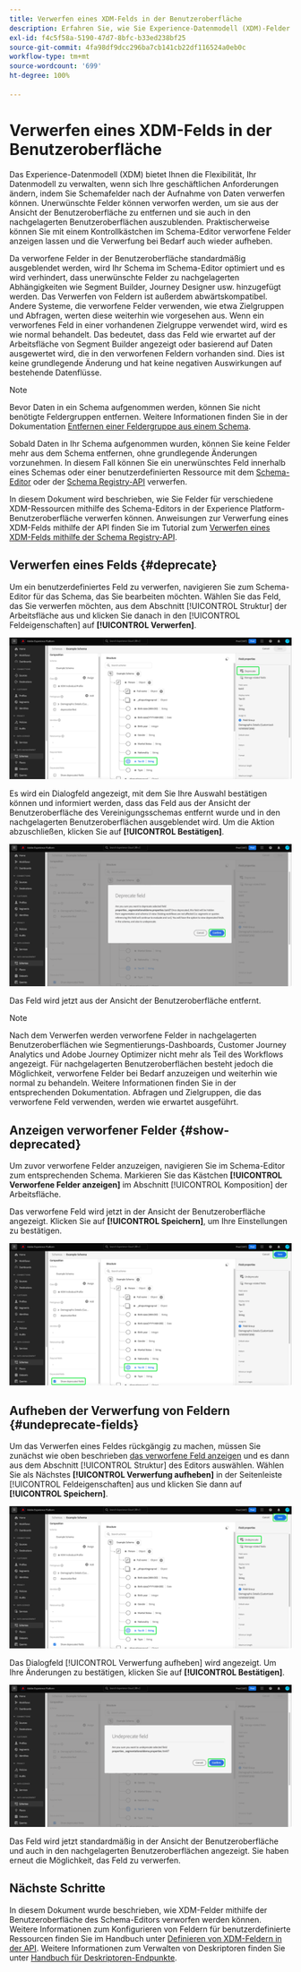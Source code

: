 ```yaml
---
title: Verwerfen eines XDM-Felds in der Benutzeroberfläche
description: Erfahren Sie, wie Sie Experience-Datenmodell (XDM)-Felder mit dem Schema-Editor in Experience Platform verwerfen können.
exl-id: f4c5f58a-5190-47d7-8bfc-b33ed238bf25
source-git-commit: 4fa98df9dcc296ba7cb141cb22df116524a0eb0c
workflow-type: tm+mt
source-wordcount: '699'
ht-degree: 100%

---
```


# Verwerfen eines XDM-Felds in der Benutzeroberfläche

Das Experience-Datenmodell (XDM) bietet Ihnen die Flexibilität, Ihr Datenmodell zu verwalten, wenn sich Ihre geschäftlichen Anforderungen ändern, indem Sie Schemafelder nach der Aufnahme von Daten verwerfen können. Unerwünschte Felder können verworfen werden, um sie aus der Ansicht der Benutzeroberfläche zu entfernen und sie auch in den nachgelagerten Benutzeroberflächen auszublenden. Praktischerweise können Sie mit einem Kontrollkästchen im Schema-Editor verworfene Felder anzeigen lassen und die Verwerfung bei Bedarf auch wieder aufheben.

Da verworfene Felder in der Benutzeroberfläche standardmäßig ausgeblendet werden, wird Ihr Schema im Schema-Editor optimiert und es wird verhindert, dass unerwünschte Felder zu nachgelagerten Abhängigkeiten wie Segment Builder, Journey Designer usw. hinzugefügt werden. Das Verwerfen von Feldern ist außerdem abwärtskompatibel. Andere Systeme, die verworfene Felder verwenden, wie etwa Zielgruppen und Abfragen, werten diese weiterhin wie vorgesehen aus. Wenn ein verworfenes Feld in einer vorhandenen Zielgruppe verwendet wird, wird es wie normal behandelt. Das bedeutet, dass das Feld wie erwartet auf der Arbeitsfläche von Segment Builder angezeigt oder basierend auf Daten ausgewertet wird, die in den verworfenen Feldern vorhanden sind. Dies ist keine grundlegende Änderung und hat keine negativen Auswirkungen auf bestehende Datenflüsse.

>[!NOTE]
>
>Bevor Daten in ein Schema aufgenommen werden, können Sie nicht benötigte Feldergruppen entfernen. Weitere Informationen finden Sie in der Dokumentation [Entfernen einer Feldergruppe aus einem Schema](../ui/resources/schemas.md#remove-fields).

Sobald Daten in Ihr Schema aufgenommen wurden, können Sie keine Felder mehr aus dem Schema entfernen, ohne grundlegende Änderungen vorzunehmen. In diesem Fall können Sie ein unerwünschtes Feld innerhalb eines Schemas oder einer benutzerdefinierten Ressource mit dem [Schema-Editor](./create-schema-ui.md) oder der [Schema Registry-API](https://developer.adobe.com/experience-platform-apis/references/schema-registry/) verwerfen.

In diesem Dokument wird beschrieben, wie Sie Felder für verschiedene XDM-Ressourcen mithilfe des Schema-Editors in der Experience Platform-Benutzeroberfläche verwerfen können. Anweisungen zur Verwerfung eines XDM-Felds mithilfe der API finden Sie im Tutorial zum [Verwerfen eines XDM-Felds mithilfe der Schema Registry-API](./field-deprecation-api.md).

## Verwerfen eines Felds {#deprecate}

Um ein benutzerdefiniertes Feld zu verwerfen, navigieren Sie zum Schema-Editor für das Schema, das Sie bearbeiten möchten. Wählen Sie das Feld, das Sie verwerfen möchten, aus dem Abschnitt [!UICONTROL Struktur] der Arbeitsfläche aus und klicken Sie danach in den [!UICONTROL Feldeigenschaften] auf **[!UICONTROL Verwerfen]**.

![Der Schema-Editor mit einem ausgewählten Feld und der hervorgehobenen Option „Verwerfen“.](../images/tutorials/field-deprecation/deprecate-single-field.png)

Es wird ein Dialogfeld angezeigt, mit dem Sie Ihre Auswahl bestätigen können und informiert werden, dass das Feld aus der Ansicht der Benutzeroberfläche des Vereinigungsschemas entfernt wurde und in den nachgelagerten Benutzeroberflächen ausgeblendet wird. Um die Aktion abzuschließen, klicken Sie auf **[!UICONTROL Bestätigen]**.

![Das Dialogfeld „Verwerfen“ mit hervorgehobener Option „Bestätigen“.](../images/tutorials/field-deprecation/deprecate-field-dialog.png)

Das Feld wird jetzt aus der Ansicht der Benutzeroberfläche entfernt.

>[!NOTE]
>
>Nach dem Verwerfen werden verworfene Felder in nachgelagerten Benutzeroberflächen wie Segmentierungs-Dashboards, Customer Journey Analytics und Adobe Journey Optimizer nicht mehr als Teil des Workflows angezeigt. Für nachgelagerten Benutzeroberflächen besteht jedoch die Möglichkeit, verworfene Felder bei Bedarf anzuzeigen und weiterhin wie normal zu behandeln. Weitere Informationen finden Sie in der entsprechenden Dokumentation. Abfragen und Zielgruppen, die das verworfene Feld verwenden, werden wie erwartet ausgeführt.

## Anzeigen verworfener Felder {#show-deprecated}

Um zuvor verworfene Felder anzuzeigen, navigieren Sie im Schema-Editor zum entsprechenden Schema. Markieren Sie das Kästchen **[!UICONTROL Verworfene Felder anzeigen]** im Abschnitt [!UICONTROL Komposition] der Arbeitsfläche.

Das verworfene Feld wird jetzt in der Ansicht der Benutzeroberfläche angezeigt. Klicken Sie auf **[!UICONTROL Speichern]**, um Ihre Einstellungen zu bestätigen.

![Der Schema-Editor mit einem ausgewählten Feld und den hervorgehobenen Optionen „Verworfene Felder anzeigen“ und „Speichern“.](../images/tutorials/field-deprecation/show-deprecated-fields.png)

## Aufheben der Verwerfung von Feldern {#undeprecate-fields}

Um das Verwerfen eines Feldes rückgängig zu machen, müssen Sie zunächst wie oben beschrieben [das verworfene Feld anzeigen](#show-deprecated) und es dann aus dem Abschnitt [!UICONTROL Struktur] des Editors auswählen. Wählen Sie als Nächstes **[!UICONTROL Verwerfung aufheben]** in der Seitenleiste [!UICONTROL Feldeigenschaften] aus und klicken Sie dann auf **[!UICONTROL Speichern]**.

![Der Schema-Editor mit dem verworfenen Feld und den hervorgehobenen Optionen „Verwerfung aufheben“ und „Speichern“.](../images/tutorials/field-deprecation/undeprecate-single-field.png)

Das Dialogfeld [!UICONTROL Verwerfung aufheben] wird angezeigt. Um Ihre Änderungen zu bestätigen, klicken Sie auf **[!UICONTROL Bestätigen]**.

![Das Dialogfeld [!UICONTROL Verwerfung aufheben] mit hervorgehobener Option „Bestätigen“.](../images/tutorials/field-deprecation/undeprecate-field-dialog.png)

Das Feld wird jetzt standardmäßig in der Ansicht der Benutzeroberfläche und auch in den nachgelagerten Benutzeroberflächen angezeigt. Sie haben erneut die Möglichkeit, das Feld zu verwerfen.

## Nächste Schritte

In diesem Dokument wurde beschrieben, wie XDM-Felder mithilfe der Benutzeroberfläche des Schema-Editors verworfen werden können. Weitere Informationen zum Konfigurieren von Feldern für benutzerdefinierte Ressourcen finden Sie im Handbuch unter [Definieren von XDM-Feldern in der API](./custom-fields-api.md). Weitere Informationen zum Verwalten von Deskriptoren finden Sie unter [Handbuch für Deskriptoren-Endpunkte](../api/descriptors.md).
